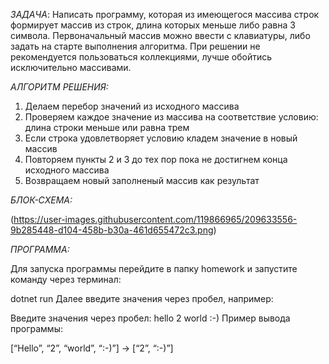 *ЗАДАЧА*:
Написать программу, которая из имеющегося массива строк формирует массив из строк, длина которых меньше либо равна 3 символа. Первоначальный массив можно ввести с клавиатуры, либо задать на старте выполнения алгоритма. При решении не рекомендуется пользоваться коллекциями, лучше обойтись исключительно массивами.

*АЛГОРИТМ РЕШЕНИЯ:*
1. Делаем перебор значений из исходного массива
2. Проверяем каждое значение из массива на соответствие условию: длина строки меньше или равна трем
3. Если строка удовлетворяет условию кладем значение в новый массив
4. Повторяем пункты 2 и 3 до тех пор пока не достигнем конца исходного массива
5. Возвращаем новый заполненый массив как результат


*БЛОК-СХЕМА:*

(https://user-images.githubusercontent.com/119866965/209633556-9b285448-d104-458b-b30a-461d655472c3.png)

*ПРОГРАММА:*

Для запуска программы перейдите в папку homework и запустите команду через терминал:

dotnet run 
Далее введите значения через пробел, например:

Введите значения через пробел: hello 2 world :-)
Пример вывода программы:

[“Hello”, “2”, “world”, “:-)”] → [“2”, “:-)”]
